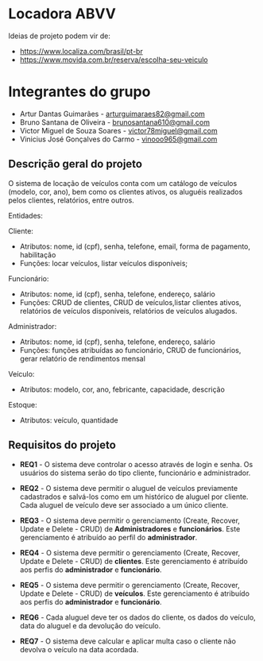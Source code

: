 # Locadora ABVV

Ideias de projeto podem vir de:
 
 * https://www.localiza.com/brasil/pt-br
 * https://www.movida.com.br/reserva/escolha-seu-veiculo

# Integrantes do grupo 

 * Artur Dantas Guimarães - arturguimaraes82@gmail.com
 * Bruno Santana de Oliveira - brunosantana610@gmail.com
 * Victor Miguel de Souza Soares - victor78miguel@gmail.com
 * Vinicius José Gonçalves do Carmo - vinooo965@gmail.com


## Descrição geral do projeto

O sistema de locação de veículos conta com um catálogo de veículos (modelo, cor, ano), bem como os clientes ativos, os aluguéis realizados pelos clientes, relatórios, entre outros.

Entidades:

Cliente:
- Atributos: nome, id (cpf), senha, telefone, email, forma de pagamento, habilitação
- Funções: locar veículos, listar veículos disponíveis;

Funcionário:
- Atributos: nome, id (cpf), senha, telefone, endereço, salário
- Funções: CRUD de clientes, CRUD de veículos,listar clientes ativos, relatórios de veículos disponíveis, relatórios de veículos alugados.

Administrador:
- Atributos: nome, id (cpf), senha, telefone, endereço, salário
- Funções: funções atribuídas ao funcionário, CRUD de funcionários, gerar relatório de rendimentos mensal

Veículo:
- Atributos: modelo, cor, ano, febricante, capacidade, descrição

Estoque:
- Atributos: veículo, quantidade


## Requisitos do projeto

* **REQ1** - O sistema deve controlar o acesso através de login e senha. Os usuários do sistema serão do tipo cliente, funcionário e administrador.

* **REQ2** - O sistema deve permitir o aluguel de veículos previamente cadastrados e salvá-los como em um histórico de aluguel por cliente. Cada aluguel de veículo deve ser associado a um único cliente.

* **REQ3** - O sistema deve permitir o gerenciamento (Create, Recover, Update e Delete - CRUD) de **Administradores** e **funcionários**. Este gerenciamento é atribuído ao perfil do **administrador**.

* **REQ4** - O sistema deve permitir o gerenciamento (Create, Recover, Update e Delete - CRUD) de **clientes**. Este gerenciamento é atribuído aos perfis do **administrador** e **funcionário**.

* **REQ5** - O sistema deve permitir o gerenciamento (Create, Recover, Update e Delete - CRUD) de **veículos**. Este gerenciamento é atribuído aos perfis do **administrador** e **funcionário**.

* **REQ6** - Cada aluguel deve ter os dados do cliente, os dados do veículo, data do aluguel e da devolução do veículo.

* **REQ7** - O sistema deve calcular e aplicar multa caso o cliente não devolva o veículo na data acordada.
